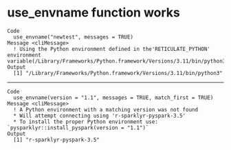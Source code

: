 # use_envname function works

    Code
      use_envname("newtest", messages = TRUE)
    Message <cliMessage>
      ! Using the Python environment defined in the'RETICULATE_PYTHON' environment variable(/Library/Frameworks/Python.framework/Versions/3.11/bin/python3)
    Output
      [1] "/Library/Frameworks/Python.framework/Versions/3.11/bin/python3"

---

    Code
      use_envname(version = "1.1", messages = TRUE, match_first = TRUE)
    Message <cliMessage>
      ! A Python environment with a matching version was not found
      * Will attempt connecting using 'r-sparklyr-pyspark-3.5'
      * To install the proper Python environment use: `pysparklyr::install_pyspark(version = "1.1")`
    Output
      [1] "r-sparklyr-pyspark-3.5"


